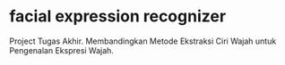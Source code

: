 # facial expression recognizer
Project Tugas Akhir.
Membandingkan Metode Ekstraksi Ciri Wajah untuk Pengenalan Ekspresi Wajah. 


